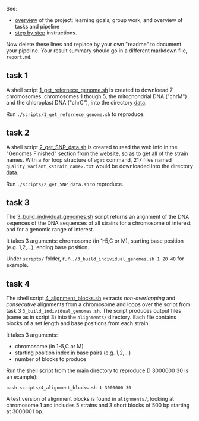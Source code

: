 See:
- [overview](overview.md) of the project: learning goals,
  group work, and overview of tasks and pipeline
- [step by step](stepsinstructions.md) instructions.

Now delete these lines and replace by your own "readme"
to document your pipeline.
Your result summary should go in a different markdown file,
`report.md`.

## task 1
A shell script [1_get_refernece_genome.sh](scripts/1_get_refernece_genome.sh) is created to downloead 7 chromosomes: chromosomes 1 though 5, the mitochondrial DNA ("chrM") and the chloroplast DNA ("chrC"), into the directory [data](data).

Run `./scripts/1_get_refernece_genome.sh` to reproduce.

## task 2
A shell script [2_get_SNP_data.sh](scripts/2_get_SNP_data.sh) is created to read the web info in the "Genomes Finished" section from the [website](http://signal.salk.edu/atg1001/download.php), so as to get all of the strain names. With a `for` loop structure of `wget` command, 217 files named `quality_variant_<strain_name>.txt` would be downloaded into the directory [data](data).

Run `./scripts/2_get_SNP_data.sh` to reproduce.

## task 3
The [3_build_individual_genomes.sh](scripts/3_build_individual_genomes.sh) script  returns an alignment of the DNA seqences of the DNA sequences of all strains for a chromosome of interest and for a genomic range of interest.

It takes 3 arguments: chromosome (in 1-5,C or M), starting base position (e.g. 1,2,...), ending base position.

Under `scripts/` folder, run `./3_build_individual_genomes.sh 1 20 40` for example.

## task 4
The shell script [4_alignment_blocks.sh](scripts/4_alignment_blocks.sh) extracts *non-overlapping* and *consecutive* alignments from a chromosome and loops over the script from task 3 `3_build_individual_genomes.sh`. The script produces output files (same as in script 3) into the `alignments/` directory. Each file contains blocks of a set length and base positions from each strain.

It takes 3 arguments: 
- chromosome (in 1-5,C or M)
- starting position index in base pairs (e.g. 1,2,...)
- number of blocks to produce

Run the shell script from the main directory to reproduce (1 3000000 30 is an example):
```
bash scripts/4_alignment_blocks.sh 1 3000000 30
```
A test version of alignment blocks is found in `alignments/`, looking at chromosome 1 and includes 5 strains and 3 short blocks of 500 bp starting at 3000001 bp.